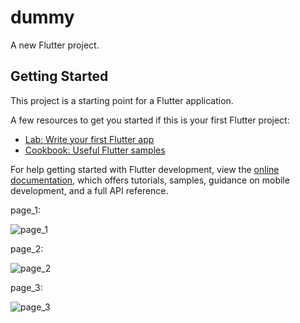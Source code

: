# dummy

A new Flutter project.

## Getting Started

This project is a starting point for a Flutter application.

A few resources to get you started if this is your first Flutter project:

- [Lab: Write your first Flutter app](https://docs.flutter.dev/get-started/codelab)
- [Cookbook: Useful Flutter samples](https://docs.flutter.dev/cookbook)

For help getting started with Flutter development, view the
[online documentation](https://docs.flutter.dev/), which offers tutorials,
samples, guidance on mobile development, and a full API reference.



page_1:


![page_1](https://github.com/VITianLalit/working_with_realtime_database_firebase_flutter.github.io/assets/98540540/e92b95d4-24be-4e55-bd82-c637c620083d)



page_2:


![page_2](https://github.com/VITianLalit/working_with_realtime_database_firebase_flutter.github.io/assets/98540540/30461016-9862-43f3-8899-41f4d97d6a28)




page_3:



![page_3](https://github.com/VITianLalit/working_with_realtime_database_firebase_flutter.github.io/assets/98540540/70aee539-d4d2-4490-a74e-d9ae1dd07bd1)

